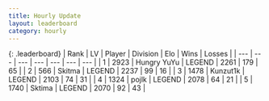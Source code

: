 ```yaml
---
title: Hourly Update
layout: leaderboard
category: hourly
---
```


{: .leaderboard}
| Rank | LV | Player | Division | Elo | Wins | Losses |
| --- | --- | --- | --- | --- | --- | --- |
| <span data-change="0">1</span> | 2923 | <span title="ID: 164871">Hungry YuYu</span> | LEGEND | <span data-change="0">2261</span> | <span data-change="0">179</span> | <span data-change="0">65</span> |
| <span data-change="0">2</span> | 566 | <span title="ID: 402846">Skitma</span> | LEGEND | <span data-change="0">2237</span> | <span data-change="0">99</span> | <span data-change="0">16</span> |
| <span data-change="0">3</span> | 1478 | <span title="ID: 392407">Kunzut1k</span> | LEGEND | <span data-change="0">2103</span> | <span data-change="0">74</span> | <span data-change="0">31</span> |
| <span data-change="0">4</span> | 1324 | <span title="ID: 4783">pojlk</span> | LEGEND | <span data-change="0">2078</span> | <span data-change="0">64</span> | <span data-change="0">21</span> |
| <span data-change="0">5</span> | 1740 | <span title="ID: 353063">Sktima</span> | LEGEND | <span data-change="0">2070</span> | <span data-change="0">92</span> | <span data-change="0">43</span> |